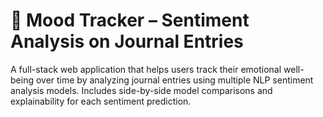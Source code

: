 # 🧠 Mood Tracker – Sentiment Analysis on Journal Entries

A full-stack web application that helps users track their emotional well-being over time by analyzing journal entries using multiple NLP sentiment analysis models.
Includes side-by-side model comparisons and explainability for each sentiment prediction.

